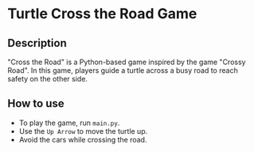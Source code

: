 # Turtle Cross the Road Game

## Description
"Cross the Road" is a Python-based game inspired by the game "Crossy Road". In this game, players guide a turtle across a busy road to reach safety on the other side.

## How to use
- To play the game, run `main.py`.
- Use the `Up Arrow` to move the turtle up.
- Avoid the cars while crossing the road.

